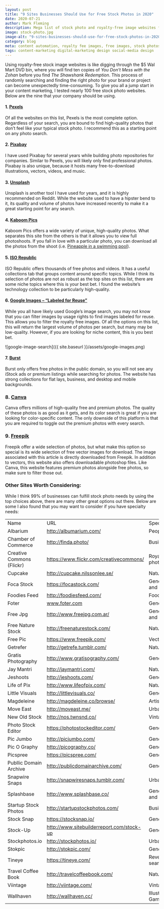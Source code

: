 ```yaml
---
layout: post
title: "9 Sites Businesses Should Use for Free Stock Photos in 2020"
date: 2020-07-21
author: Mark Fleming
description: Mega list of stock photo and royalty-free image websites for business and marketing use, including the nine best websites.
image: stock-photo.jpg
image-alt: "9-sites-businesses-should-use-for-free-stock-photos-in-2020"
category: blog
meta: content automation, royalty fee images, free images, stock photos, pexels, pixabay, unsplash, kaboom pics, iso republic, google images, burst, freepik, canva 
tags: content-marketing digital-marketing design social-media design
---
```


Using royalty-free stock image websites is like digging through the $5 Wal Mart DVD bin, where you will find ten copies of <i>You Don’t Mess with the Zohan</i> before you find <i>The Shawshank Redemption</i>. This process of randomly searching and finding the right photo for your brand or project can become unexpectedly time-consuming. To give you all a jump start in your content marketing, I tested nearly 100 free stock photo websites. Below are the nine that your company should be using.

#### 1. [Pexels]( http://www.pexels.com/)

Of all the websites on this list, Pexels is the most complete option. Regardless of your search, you are bound to find high-quality photos that don’t feel like your typical stock photo. I recommend this as a starting point on any photo search.

#### 2. [Pixabay](http://pixabay.com/)

I have used Pixabay for several years while building photo repositories for companies. Similar to Pexels, you will likely only find professional photos. Pixabay is also unique, because it hosts many free-to-download illustrations, vectors, videos, and music. 

#### 3. [Unsplash](https://unsplash.com/)

Unsplash is another tool I have used for years, and it is highly recommended on Reddit. While the website used to have a hipster bend to it, its quality and volume of photos have increased recently to make it a great starting point for any search. 

#### 4. [Kaboom Pics]( http://kaboompics.com/)

Kaboom Pics offers a wide variety of unique, high-quality photos. What separates this site from the others is that it allows you to view full photoshoots. If you fall in love with a particular photo, you can download all the photos from the shoot (i.e. [Pineapple in a swimming pool]( https://kaboompics.com/photoshoot/pineapple-in-a-swimming-pool)).

#### 5. [ISO Republic](http://isorepublic.com/)

ISO Republic offers thousands of free photos and videos. It has a useful collections tab that groups content around specific topics. While I think its selection of photos are not as robust as the top sites on this list, there are some niche topics where this is your best bet. I found the website’s technology collection to be particularly high-quality.

#### 6. [Google Images – “Labeled for Reuse”](https://www.google.com/imghp)

While you all have likely used Google’s image search, you may not know that you can filter images by usage rights to find images labeled for reuse. This allows you to filter the royalty free images. Of all the options on this list, this will return the largest volume of photos per search, but many may be low-quality. However, if you are looking for niche content, this is you best bet.

![google-image-search]({{ site.baseurl }}/assets/google-images.png)

#### 7. [Burst](https://burst.shopify.com/)

Burst only offers free photos in the public domain, so you will not see any iStock ads or premium listings while searching for photos. The website has strong collections for flat lays, business, and desktop and mobile backgrounds.

### 8. [Canva]( https://www.canva.com/photos/)

Canva offers millions of high-quality free and premium photos. The quality of these photos is as good as it gets, and its color search is great if you are looking for color-specific content. The only downside of this platform is that you are required to toggle out the premium photos with every search.

### 9. [Freepik]( https://www.freepik.com/)

Freepik offer a wide selection of photos, but what make this option so special is its wide selection of free vector images for download. The image associated with this article is directly downloaded from Freepik. In addition to vectors, this website also offers downloadable photoshop files. Like Canva, this website features premium photos alongside free photos, so make sure to filter those out.

### Other Sites Worth Considering:

While I think 99% of businesses can fulfill stock photo needs by using the top choices above, there are many other great options out there. Below are some I also found that you may want to consider if you have specialty needs:

|                           |                                           |                          | 
|---------------------------|-------------------------------------------|--------------------------| 
| Name                      | URL                                       | Specialty                | 
| Albarium                  | http://albumarium.com/                    | People                   | 
| Chamber of Commerce       | http://finda.photo/                       | Business                 | 
| Creative Commons (Flickr) | https://www.flickr.com/creativecommons/   | Royalty-free photos      | 
| Cupcake                   | http://cupcake.nilssonlee.se/             | Nature, Urban            | 
| Foca Stock                | https://focastock.com/                    | General Photo and Video  | 
| Foodies Feed              | http://foodiesfeed.com/                   | Food                     | 
| Foter                     | www.foter.com                             | General Photo            | 
| Free Jpg                  | http://www.freejpg.com.ar/                | General Photo and Video  | 
| Free Nature Stock         | http://freenaturestock.com/               | Nature                   | 
| Free Pic                  | https://www.freepik.com/                  | Vector Images            | 
| Getrefer                  | http://getrefe.tumblr.com/                | Nature                   | 
| Gratis Photography        | http://www.gratisography.com/             | General Photo            | 
| Jay Mantri                | http://jaymantri.com/                     | Nature                   | 
| Jeshoots                  | http://jeshoots.com/                      | General Photo            | 
| Life of Pix               | http://www.lifeofpix.com/                 | Nature, Urban            | 
| Little Visuals            | http://littlevisuals.co/                  | General Photo            | 
| Magdeleine                | http://magdeleine.co/browse/              | Artistic                 | 
| Move East                 | http://moveast.me/                        | Urban                    | 
| New Old Stock             | http://nos.twnsnd.co/                     | Vintage                  | 
| Photo Stock Editor        | https://photostockeditor.com/             | General Photo            | 
| Pic Jumbo                 | http://picjumbo.com/                      | General Photo            | 
| Pic O Graphy              | http://picography.co/                     | General Photo            | 
| Picspree                  | https://picspree.com/                     | General Photo            | 
| Publlic Domain Archive    | http://publicdomainarchive.com/           | General Photo            | 
| Snapwire Snaps            | http://snapwiresnaps.tumblr.com/          | Urban                    | 
| Splashbase                | http://www.splashbase.co/                 | General Photo and Video  | 
| Startup Stock Photos      | http://startupstockphotos.com/            | Business                 | 
| Stock Snap                | https://stocksnap.io/                     | General Photo            | 
| Stock-Up                  | http://www.sitebuilderreport.com/stock-up | General Photo            | 
| Stockphotos.io            | http://stockphotos.io/                    | Urban                    | 
| Stokpic                   | http://stokpic.com/                       | General Photo            | 
| Tineye                    | https://tineye.com/                       | Reverse image search     | 
| Travel Coffee Book        | http://travelcoffeebook.com/              | Nature                   | 
| Viintage                  | http://viintage.com/                      | Vintage                  | 
| Wallhaven                 | http://wallhaven.cc/                      | Illustration/Video Games | 

